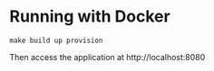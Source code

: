 # Running with Docker

``make build up provision``

Then access the application at http://localhost:8080
